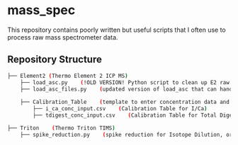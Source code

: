 # mass_spec
This repository contains poorly written but useful scripts that I often use to process raw mass spectrometer data.

## Repository Structure
```bash
├── Element2 (Thermo Element 2 ICP MS)
    ├── load_asc.py    (!OLD VERSION! Python script to clean up E2 raw data (.asc files) into .csv)
    ├── load_asc_files.py    (updated version of load_asc that can handle multiple files)
    
    ├── Calibration_Table    (template to enter concentration data and produce calibration table and curve)
        ├── i_ca_conc_input.csv    (Calibration Table for I/Ca)
        ├── tdigest_conc_input.csv    (Calibration Table for Total Digest Sample)

├── Triton    (Thermo Triton TIMS)
    ├── spike_reduction.py    (spike reduction for Isotope Dilution, or smth)
```
